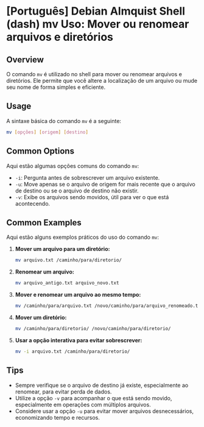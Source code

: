 # [Português] Debian Almquist Shell (dash) mv Uso: Mover ou renomear arquivos e diretórios

## Overview
O comando `mv` é utilizado no shell para mover ou renomear arquivos e diretórios. Ele permite que você altere a localização de um arquivo ou mude seu nome de forma simples e eficiente.

## Usage
A sintaxe básica do comando `mv` é a seguinte:

```bash
mv [opções] [origem] [destino]
```

## Common Options
Aqui estão algumas opções comuns do comando `mv`:

- `-i`: Pergunta antes de sobrescrever um arquivo existente.
- `-u`: Move apenas se o arquivo de origem for mais recente que o arquivo de destino ou se o arquivo de destino não existir.
- `-v`: Exibe os arquivos sendo movidos, útil para ver o que está acontecendo.

## Common Examples
Aqui estão alguns exemplos práticos do uso do comando `mv`:

1. **Mover um arquivo para um diretório:**
   ```bash
   mv arquivo.txt /caminho/para/diretorio/
   ```

2. **Renomear um arquivo:**
   ```bash
   mv arquivo_antigo.txt arquivo_novo.txt
   ```

3. **Mover e renomear um arquivo ao mesmo tempo:**
   ```bash
   mv /caminho/para/arquivo.txt /novo/caminho/para/arquivo_renomeado.txt
   ```

4. **Mover um diretório:**
   ```bash
   mv /caminho/para/diretorio/ /novo/caminho/para/diretorio/
   ```

5. **Usar a opção interativa para evitar sobrescrever:**
   ```bash
   mv -i arquivo.txt /caminho/para/diretorio/
   ```

## Tips
- Sempre verifique se o arquivo de destino já existe, especialmente ao renomear, para evitar perda de dados.
- Utilize a opção `-v` para acompanhar o que está sendo movido, especialmente em operações com múltiplos arquivos.
- Considere usar a opção `-u` para evitar mover arquivos desnecessários, economizando tempo e recursos.